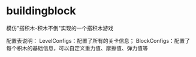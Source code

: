 # buildingblock
模仿"搭积木-积木不倒"实现的一个搭积木游戏

配置表说明：
LevelConfigs：配置了所有的关卡信息；
BlockConfigs：配置了每个积木的基础信息，可以自定义重力值、摩擦值、弹力值等